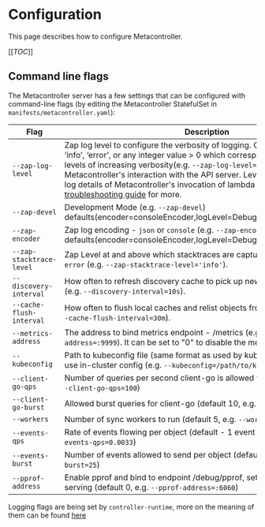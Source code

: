# Configuration

This page describes how to configure Metacontroller.

[[_TOC_]]

## Command line flags

The Metacontroller server has a few settings that can be configured
with command-line flags (by editing the Metacontroller StatefulSet
in `manifests/metacontroller.yaml`):

| Flag | Description |
| ---- | ----------- |
| `--zap-log-level` | Zap log level to configure the verbosity of logging. Can be one of ‘debug’, ‘info’, ‘error’, or any integer value > 0 which corresponds to custom debug levels of increasing verbosity(e.g. `--zap-log-level=5`). Level 4 logs Metacontroller's interaction with the API server. Levels 5 and up additionally log details of Metacontroller's invocation of lambda hooks. See the [troubleshooting guide](./troubleshooting.md) for more. |
| `--zap-devel` | Development Mode (e.g. `--zap-devel`) defaults(encoder=consoleEncoder,logLevel=Debug,stackTraceLevel=Warn). |
| `--zap-encoder` | Zap log encoding - `json` or `console` (e.g. `--zap-encoder='json'`) defaults(encoder=consoleEncoder,logLevel=Debug,stackTraceLevel=Warn). |
| `--zap-stacktrace-level` | Zap Level at and above which stacktraces are captured - one of `info` or `error` (e.g. `--zap-stacktrace-level='info'`). |
| `--discovery-interval` | How often to refresh discovery cache to pick up newly-installed resources (e.g. `--discovery-interval=10s`). |
| `--cache-flush-interval` | How often to flush local caches and relist objects from the API server (e.g. `--cache-flush-interval=30m`). |
| `--metrics-address` | The address to bind metrics endpoint - /metrics (e.g. `--metrics-address=:9999`). It can be set to "0" to disable the metrics serving. |
| `--kubeconfig` | Path to kubeconfig file (same format as used by kubectl); if not specified, use in-cluster config (e.g. `--kubeconfig=/path/to/kubeconfig`). |
| `--client-go-qps` | Number of queries per second client-go is allowed to make (default 5, e.g. `--client-go-qps=100`) |
| `--client-go-burst` | Allowed burst queries for client-go (default 10, e.g. `--client-go-burst=200`) |
| `--workers` | Number of sync workers to run (default 5, e.g. `--workers=100`) |
| `--events-qps` | Rate of events flowing per object (default - 1 event per 5 minutes, e.g. `--events-qps=0.0033`) |
| `--events-burst` | Number of events allowed to send per object (default 25, e.g. `--events-burst=25`) |
| `--pprof-address` | Enable pprof and bind to endpoint /debug/pprof, set to 0 to disable pprof serving (default 0, e.g. `--pprof-address=:6060`) |

Logging flags are being set by `controller-runtime`, more on the meaning of them can be found [here](https://sdk.operatorframework.io/docs/building-operators/golang/references/logging/#overview)
